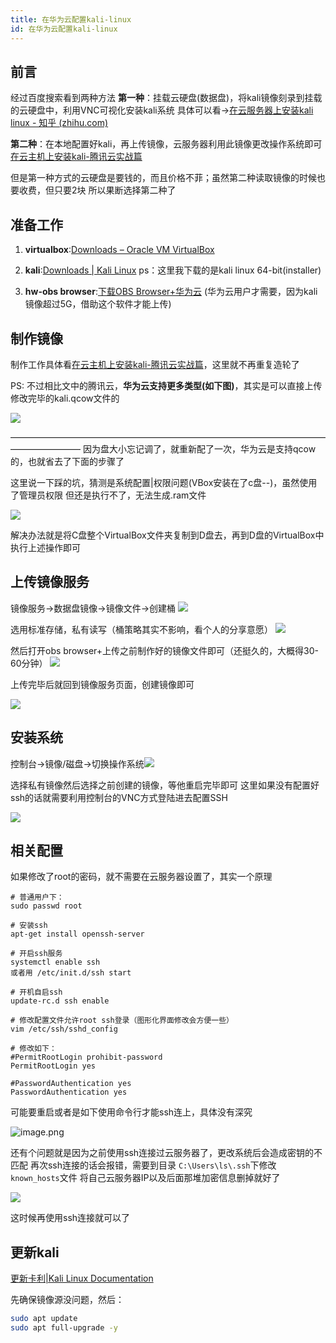 ```yaml
---
title: 在华为云配置kali-linux
id: 在华为云配置kali-linux
---
```


<!-- more -->

## 前言

经过百度搜索看到两种方法
**第一种**：挂载云硬盘(数据盘)，将kali镜像刻录到挂载的云硬盘中，利用VNC可视化安装kali系统
具体可以看->[在云服务器上安装kali linux - 知乎 (zhihu.com)](https://zhuanlan.zhihu.com/p/67432340)

**第二种**：在本地配置好kali，再上传镜像，云服务器利用此镜像更改操作系统即可[在云主机上安装kali-腾讯云实战篇](https://blog.csdn.net/weixin_41977939/article/details/110557883)

但是第一种方式的云硬盘是要钱的，而且价格不菲；虽然第二种读取镜像的时候也要收费，但只要2块
所以果断选择第二种了

## 准备工作

1. **virtualbox**:[Downloads – Oracle VM VirtualBox](https://www.virtualbox.org/wiki/Downloads)

2. **kali**:[Downloads | Kali Linux](https://www.kali.org/downloads/)	ps：这里我下载的是kali linux 64-bit(installer)

3. **hw-obs browser**:[下载OBS Browser+华为云](https://support.huaweicloud.com/browsertg-obs/obs_03_1003.html)  (华为云用户才需要，因为kali镜像超过5G，借助这个软件才能上传)

   

## 制作镜像

制作工作具体看[在云主机上安装kali-腾讯云实战篇](https://blog.csdn.net/weixin_41977939/article/details/110557883)，这里就不再重复造轮了

PS: 不过相比文中的腾讯云，**华为云支持更多类型(如下图)**，其实是可以直接上传修改完毕的kali.qcow文件的

![](https://i.loli.net/2021/05/08/nb8J4YEPSMAlT2f.png)

————————————————————————————————————————————
因为盘大小忘记调了，就重新配了一次，华为云是支持qcow的，也就省去了下面的步骤了



这里说一下踩的坑，猜测是系统配置|权限问题(VBox安装在了c盘--)，虽然使用了管理员权限
但还是执行不了，无法生成.ram文件

![](https://i.loli.net/2021/05/08/Z2gFywarmOCoSMP.png)

解决办法就是将C盘整个VirtualBox文件夹复制到D盘去，再到D盘的VirtualBox中执行上述操作即可



## 上传镜像服务

镜像服务->数据盘镜像->镜像文件->创建桶
![](https://i.loli.net/2021/05/08/8yTpRHwUnugjchB.png)

选用标准存储，私有读写（桶策略其实不影响，看个人的分享意愿）
![](https://i.loli.net/2021/05/08/hf7iKTSAOgMmvN6.png)

然后打开obs browser+上传之前制作好的镜像文件即可（还挺久的，大概得30-60分钟）
![](https://i.loli.net/2021/05/08/W7ao8jdEmHDx3vn.png)

上传完毕后就回到镜像服务页面，创建镜像即可

![](https://i.loli.net/2021/05/08/dcpmw8iTKYStr4x.png)



## 安装系统


控制台->镜像/磁盘->切换操作系统![](https://i.loli.net/2021/05/08/Nt3y6dIWBLlZrMK.png)

选择私有镜像然后选择之前创建的镜像，等他重启完毕即可
这里如果没有配置好ssh的话就需要利用控制台的VNC方式登陆进去配置SSH

![](https://i.loli.net/2021/05/08/CQhpuYVNnUGxRy7.png)





## 相关配置

如果修改了root的密码，就不需要在云服务器设置了，其实一个原理

```shell
# 普通用户下： 
sudo passwd root
```



```shell
# 安装ssh
apt-get install openssh-server

# 开启ssh服务
systemctl enable ssh
或者用 /etc/init.d/ssh start

# 开机自启ssh
update-rc.d ssh enable

# 修改配置文件允许root ssh登录（图形化界面修改会方便一些）
vim /etc/ssh/sshd_config

# 修改如下：
#PermitRootLogin prohibit-password
PermitRootLogin yes

#PasswordAuthentication yes
PasswordAuthentication yes

```

可能要重启或者是如下使用命令行才能ssh连上，具体没有深究

![image.png](https://i.loli.net/2021/05/13/PeuvSyNZm9kUIBC.png)



还有个问题就是因为之前使用ssh连接过云服务器了，更改系统后会造成密钥的不匹配
再次ssh连接的话会报错，需要到目录 `C:\Users\ls\.ssh`下修改`known_hosts`文件
将自己云服务器IP以及后面那堆加密信息删掉就好了

![](https://i.loli.net/2021/05/08/OW1YnkhIVeTuD5F.png)

这时候再使用ssh连接就可以了





## 更新kali

[更新卡利|Kali Linux Documentation](https://www.kali.org/docs/general-use/updating-kali/)

先确保镜像源没问题，然后：

```sh
sudo apt update
sudo apt full-upgrade -y
```

